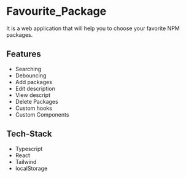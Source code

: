 # Favourite_Package
It is a web application that will help you to choose your favorite NPM packages.

## Features
 - Searching
 - Debouncing
 - Add packages
 - Edit description
 - View descript
 - Delete Packages
 - Custom hooks
 - Custom Components

## Tech-Stack
  - Typescript
  - React
  - Tailwind
  - localStorage
